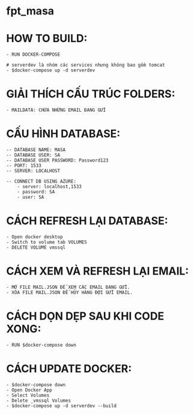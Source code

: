 # fpt_masa

# HOW TO BUILD:
	- RUN DOCKER-COMPOSE

	# serverdev là nhóm các services nhưng không bao gồm tomcat
	- $docker-compose up -d serverdev

# GIẢI THÍCH CẤU TRÚC FOLDERS:
	- MAILDATA: CHỨA NHỮNG EMAIL ĐANG GỬI

# CẤU HÌNH DATABASE:

	-- DATABASE NAME: MASA
	-- DATABASE USER: SA
	-- DATABASE USER PASSWORD: Password123
	-- PORT: 1533
	-- SERVER: LOCALHOST

	-- CONNECT DB USING AZURE:
		- server: localhost,1533
		- password: SA
		- user: SA

# CÁCH REFRESH LẠI DATABASE:
	- Open docker desktop
	- Switch to volume tab VOLUMES
	- DELETE VOLUME vmssql

# CÁCH XEM VÀ REFRESH LẠI EMAIL:
	- MỞ FILE MAIL.JSON ĐỂ XEM CÁC EMAIL ĐANG GỬI.
	- XÓA FILE MAIL.JSON ĐỂ HỦY HÀNG ĐỢI GỬI EMAIL.

# CÁCH DỌN DẸP SAU KHI CODE XONG:
	- RUN $docker-compose down
	
# CÁCH UPDATE DOCKER:
	- $docker-compose down
	- Open Docker App
	- Select Volumes
	- Delete _vmssql Volumes
	- $docker-compose up -d serverdev --build
